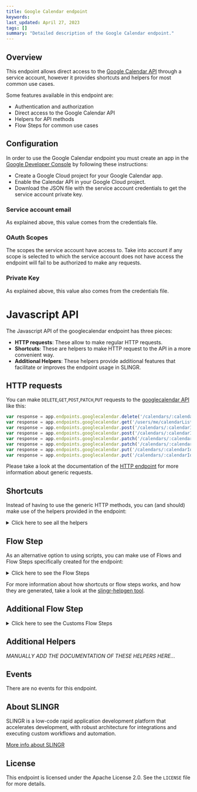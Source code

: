 ```yaml
---
title: Google Calendar endpoint
keywords: 
last_updated: April 27, 2023
tags: []
summary: "Detailed description of the Google Calendar endpoint."
---
```


## Overview

This endpoint allows direct access to the [Google Calendar API](https://developers.google.com/calendar/api/v3/reference/) through a service account, however it provides shortcuts and helpers for most common use cases.

Some features available in this endpoint are:

- Authentication and authorization
- Direct access to the Google Calendar API
- Helpers for API methods
- Flow Steps for common use cases

## Configuration

In order to use the Google Calendar endpoint you must create an app in the [Google Developer Console](https://console.developers.google.com)
by following these instructions:

- Create a Google Cloud project for your Google Calendar app.
- Enable the Calendar API in your Google Cloud project.
- Download the JSON file with the service account credentials to get the service account private key.

### Service account email

As explained above, this value comes from the credentials file.

### OAuth Scopes

The scopes the service account have access to. Take into account if any scope is selected to which the service account does not have access the endpoint will fail to be authorized to make any requests.

### Private Key

As explained above, this value also comes from the credentials file.

# Javascript API

The Javascript API of the googlecalendar endpoint has three pieces:

- **HTTP requests**: These allow to make regular HTTP requests.
- **Shortcuts**: These are helpers to make HTTP request to the API in a more convenient way.
- **Additional Helpers**: These helpers provide additional features that facilitate or improves the endpoint usage in SLINGR.

## HTTP requests
You can make `DELETE`,`GET`,`POST`,`PATCH`,`PUT` requests to the [googlecalendar API](https://developers.google.com/calendar/api/v3/reference) like this:
```javascript
var response = app.endpoints.googlecalendar.delete('/calendars/:calendarId/events/:eventId')
var response = app.endpoints.googlecalendar.get('/users/me/calendarList')
var response = app.endpoints.googlecalendar.post('/calendars/:calendarId/clear', body)
var response = app.endpoints.googlecalendar.post('/calendars/:calendarId/clear')
var response = app.endpoints.googlecalendar.patch('/calendars/:calendarId/acl/:ruleId', body)
var response = app.endpoints.googlecalendar.patch('/calendars/:calendarId/acl/:ruleId')
var response = app.endpoints.googlecalendar.put('/calendars/:calendarId', body)
var response = app.endpoints.googlecalendar.put('/calendars/:calendarId')
```

Please take a look at the documentation of the [HTTP endpoint](https://github.com/slingr-stack/http-endpoint#javascript-api)
for more information about generic requests.

## Shortcuts

Instead of having to use the generic HTTP methods, you can (and should) make use of the helpers provided in the endpoint:
<details>
    <summary>Click here to see all the helpers</summary>

<br>

* API URL: '/calendars/:calendarId/acl/:ruleId'
* HTTP Method: 'DELETE'
* More info: https://developers.google.com/calendar/api/v3/reference
```javascript
app.endpoints.googlecalendar.calendars.acl.delete(calendarId, ruleId)
```
---
* API URL: '/users/me/calendarList/:calendarId'
* HTTP Method: 'DELETE'
* More info: https://developers.google.com/calendar/api/v3/reference
```javascript
app.endpoints.googlecalendar.users.me.calendarList.delete(calendarId)
```
---
* API URL: '/calendars/:calendarId/events/:eventId'
* HTTP Method: 'DELETE'
* More info: https://developers.google.com/calendar/api/v3/reference
```javascript
app.endpoints.googlecalendar.calendars.events.delete(calendarId, eventId)
```
---
* API URL: '/calendars/:calendarId/acl'
* HTTP Method: 'GET'
* More info: https://developers.google.com/calendar/api/v3/reference
```javascript
app.endpoints.googlecalendar.calendars.acl.get(calendarId)
```
---
* API URL: '/calendars/:calendarId/acl/:ruleId'
* HTTP Method: 'GET'
* More info: https://developers.google.com/calendar/api/v3/reference
```javascript
app.endpoints.googlecalendar.calendars.acl.get(calendarId, ruleId)
```
---
* API URL: '/users/me/calendarList'
* HTTP Method: 'GET'
* More info: https://developers.google.com/calendar/api/v3/reference
```javascript
app.endpoints.googlecalendar.users.me.calendarList.get()
```
---
* API URL: '/users/me/calendarList/:calendarId'
* HTTP Method: 'GET'
* More info: https://developers.google.com/calendar/api/v3/reference
```javascript
app.endpoints.googlecalendar.users.me.calendarList.get(calendarId)
```
---
* API URL: '/users/me/calendarList/:calendarId'
* HTTP Method: 'GET'
* More info: https://developers.google.com/calendar/api/v3/reference
```javascript
app.endpoints.googlecalendar.users.me.calendarList.get()
```
---
* API URL: '/calendars/:calendarId'
* HTTP Method: 'GET'
* More info: https://developers.google.com/calendar/api/v3/reference
```javascript
app.endpoints.googlecalendar.calendars.get(calendarId)
```
---
* API URL: '/colors'
* HTTP Method: 'GET'
* More info: https://developers.google.com/calendar/api/v3/reference
```javascript
app.endpoints.googlecalendar.colors.get()
```
---
* API URL: '/calendars/:calendarId/events'
* HTTP Method: 'GET'
* More info: https://developers.google.com/calendar/api/v3/reference
```javascript
app.endpoints.googlecalendar.calendars.events.get(calendarId)
```
---
* API URL: '/calendars/:calendarId/events/:eventId'
* HTTP Method: 'GET'
* More info: https://developers.google.com/calendar/api/v3/reference
```javascript
app.endpoints.googlecalendar.calendars.events.get(calendarId, eventId)
```
---
* API URL: '/calendars/:calendarId/events/:eventId/instances'
* HTTP Method: 'GET'
* More info: https://developers.google.com/calendar/api/v3/reference
```javascript
app.endpoints.googlecalendar.calendars.events.instances.get(calendarId, eventId)
```
---
* API URL: '/users/me/settings'
* HTTP Method: 'GET'
* More info: https://developers.google.com/calendar/api/v3/reference
```javascript
app.endpoints.googlecalendar.users.me.settings.get()
```
---
* API URL: '/users/me/settings/:setting'
* HTTP Method: 'GET'
* More info: https://developers.google.com/calendar/api/v3/reference
```javascript
app.endpoints.googlecalendar.users.me.settings.get(setting)
```
---
* API URL: '/users/me/settings/:setting'
* HTTP Method: 'GET'
* More info: https://developers.google.com/calendar/api/v3/reference
```javascript
app.endpoints.googlecalendar.users.me.settings.get()
```
---
* API URL: '/calendars/:calendarId/acl'
* HTTP Method: 'POST'
* More info: https://developers.google.com/calendar/api/v3/reference
```javascript
app.endpoints.googlecalendar.calendars.acl.post(calendarId, body)
```
---
* API URL: '/calendars/:calendarId/acl/watch'
* HTTP Method: 'POST'
* More info: https://developers.google.com/calendar/api/v3/reference
```javascript
app.endpoints.googlecalendar.calendars.acl.watch.post(calendarId, body)
```
---
* API URL: '/users/me/calendarList'
* HTTP Method: 'POST'
* More info: https://developers.google.com/calendar/api/v3/reference
```javascript
app.endpoints.googlecalendar.users.me.calendarList.post(body)
```
---
* API URL: '/users/me/calendarList/watch'
* HTTP Method: 'POST'
* More info: https://developers.google.com/calendar/api/v3/reference
```javascript
app.endpoints.googlecalendar.users.me.calendarList.watch.post(body)
```
---
* API URL: '/calendars/:calendarId/clear'
* HTTP Method: 'POST'
* More info: https://developers.google.com/calendar/api/v3/reference
```javascript
app.endpoints.googlecalendar.calendars.clear.post(calendarId, body)
```
---
* API URL: '/calendars'
* HTTP Method: 'POST'
* More info: https://developers.google.com/calendar/api/v3/reference
```javascript
app.endpoints.googlecalendar.calendars.post(body)
```
---
* API URL: '/calendars/:calendarId'
* HTTP Method: 'POST'
* More info: https://developers.google.com/calendar/api/v3/reference
```javascript
app.endpoints.googlecalendar.calendars.post(calendarId, body)
```
---
* API URL: '/calendars/:calendarId'
* HTTP Method: 'POST'
* More info: https://developers.google.com/calendar/api/v3/reference
```javascript
app.endpoints.googlecalendar.calendars.post(calendarId, body)
```
---
* API URL: '/channels/stop'
* HTTP Method: 'POST'
* More info: https://developers.google.com/calendar/api/v3/reference
```javascript
app.endpoints.googlecalendar.channels.stop.post(body)
```
---
* API URL: '/calendars/:calendarId/events/import'
* HTTP Method: 'POST'
* More info: https://developers.google.com/calendar/api/v3/reference
```javascript
app.endpoints.googlecalendar.calendars.events.import.post(calendarId, body)
```
---
* API URL: '/calendars/:calendarId/events'
* HTTP Method: 'POST'
* More info: https://developers.google.com/calendar/api/v3/reference
```javascript
app.endpoints.googlecalendar.calendars.events.post(calendarId, body)
```
---
* API URL: '/calendars/:calendarId/events/:eventId/move'
* HTTP Method: 'POST'
* More info: https://developers.google.com/calendar/api/v3/reference
```javascript
app.endpoints.googlecalendar.calendars.events.move.post(calendarId, eventId, body)
```
---
* API URL: '/calendars/:calendarId/events/quickAdd'
* HTTP Method: 'POST'
* More info: https://developers.google.com/calendar/api/v3/reference
```javascript
app.endpoints.googlecalendar.calendars.events.quickAdd.post(calendarId, body)
```
---
* API URL: '/calendars/:calendarId/events/watch'
* HTTP Method: 'POST'
* More info: https://developers.google.com/calendar/api/v3/reference
```javascript
app.endpoints.googlecalendar.calendars.events.watch.post(calendarId, body)
```
---
* API URL: '/freeBusy'
* HTTP Method: 'POST'
* More info: https://developers.google.com/calendar/api/v3/reference
```javascript
app.endpoints.googlecalendar.freeBusy.post(body)
```
---
* API URL: '/users/me/settings/watch'
* HTTP Method: 'POST'
* More info: https://developers.google.com/calendar/api/v3/reference
```javascript
app.endpoints.googlecalendar.users.me.settings.watch.post(body)
```
---
* API URL: '/calendars/:calendarId/acl/:ruleId'
* HTTP Method: 'PATCH'
* More info: https://developers.google.com/calendar/api/v3/reference
```javascript
app.endpoints.googlecalendar.calendars.acl.patch(calendarId, ruleId, body)
```
---
* API URL: '/users/me/calendarList/:calendarId'
* HTTP Method: 'PATCH'
* More info: https://developers.google.com/calendar/api/v3/reference
```javascript
app.endpoints.googlecalendar.users.me.calendarList.patch(calendarId, body)
```
---
* API URL: '/calendars/:calendarId'
* HTTP Method: 'PATCH'
* More info: https://developers.google.com/calendar/api/v3/reference
```javascript
app.endpoints.googlecalendar.calendars.patch(calendarId, body)
```
---
* API URL: '/calendars/:calendarId/events/:eventId'
* HTTP Method: 'PATCH'
* More info: https://developers.google.com/calendar/api/v3/reference
```javascript
app.endpoints.googlecalendar.calendars.events.patch(calendarId, eventId, body)
```
---
* API URL: '/calendars/:calendarId/acl/:ruleId'
* HTTP Method: 'PUT'
* More info: https://developers.google.com/calendar/api/v3/reference
```javascript
app.endpoints.googlecalendar.calendars.acl.put(calendarId, ruleId, body)
```
---
* API URL: '/users/me/calendarList/:calendarId'
* HTTP Method: 'PUT'
* More info: https://developers.google.com/calendar/api/v3/reference
```javascript
app.endpoints.googlecalendar.users.me.calendarList.put(calendarId, body)
```
---
* API URL: '/calendars/:calendarId'
* HTTP Method: 'PUT'
* More info: https://developers.google.com/calendar/api/v3/reference
```javascript
app.endpoints.googlecalendar.calendars.put(calendarId, body)
```
---
* API URL: '/calendars/:calendarId/events/:eventId'
* HTTP Method: 'PUT'
* More info: https://developers.google.com/calendar/api/v3/reference
```javascript
app.endpoints.googlecalendar.calendars.events.put(calendarId, eventId, body)
```
---

</details>

## Flow Step

As an alternative option to using scripts, you can make use of Flows and Flow Steps specifically created for the endpoint:
<details>
    <summary>Click here to see the Flow Steps</summary>

<br>



### Generic Flow Step

Generic flow step for full use of the entire endpoint and its services.

<h3>Inputs</h3>

<table>
    <thead>
    <tr>
        <th>Label</th>
        <th>Type</th>
        <th>Required</th>
        <th>Default</th>
        <th>Visibility</th>
        <th>Description</th>
    </tr>
    </thead>
    <tbody>
    <tr>
        <td>URL (Method)</td>
        <td>choice</td>
        <td>yes</td>
        <td> - </td>
        <td>Always</td>
        <td>
            This is the http method to be used against the endpoint. <br>
            Possible values are: <br>
            <i><strong>DELETE,GET,POST,PATCH,PUT</strong></i>
        </td>
    </tr>
    <tr>
        <td>URL (Path)</td>
        <td>choice</td>
        <td>yes</td>
        <td> - </td>
        <td>Always</td>
        <td>
            The url to which this endpoint will send the request. This is the exact service to which the http request will be made. <br>
            Possible values are: <br>
            <i><strong>/calendars/{calendarId}/acl/{ruleId}<br>/users/me/calendarList/{calendarId}<br>/calendars/{calendarId}/events/{eventId}<br>/calendars/{calendarId}/acl<br>/calendars/{calendarId}/acl/{ruleId}<br>/users/me/calendarList<br>/users/me/calendarList/{calendarId}<br>/users/me/calendarList/{calendarId}<br>/calendars/{calendarId}<br>/colors<br>/calendars/{calendarId}/events<br>/calendars/{calendarId}/events/{eventId}<br>/calendars/{calendarId}/events/{eventId}/instances<br>/users/me/settings<br>/users/me/settings/{setting}<br>/users/me/settings/{setting}<br>/calendars/{calendarId}/acl<br>/calendars/{calendarId}/acl/watch<br>/users/me/calendarList<br>/users/me/calendarList/watch<br>/calendars/{calendarId}/clear<br>/calendars<br>/calendars/{calendarId}<br>/calendars/{calendarId}<br>/channels/stop<br>/calendars/{calendarId}/events/import<br>/calendars/{calendarId}/events<br>/calendars/{calendarId}/events/{eventId}/move<br>/calendars/{calendarId}/events/quickAdd<br>/calendars/{calendarId}/events/watch<br>/freeBusy<br>/users/me/settings/watch<br>/calendars/{calendarId}/acl/{ruleId}<br>/users/me/calendarList/{calendarId}<br>/calendars/{calendarId}<br>/calendars/{calendarId}/events/{eventId}<br>/calendars/{calendarId}/acl/{ruleId}<br>/users/me/calendarList/{calendarId}<br>/calendars/{calendarId}<br>/calendars/{calendarId}/events/{eventId}<br></strong></i>
        </td>
    </tr>
    <tr>
        <td>Headers</td>
        <td>keyValue</td>
        <td>no</td>
        <td> - </td>
        <td>Always</td>
        <td>
            Used when you want to have a custom http header for the request.
        </td>
    </tr>
    <tr>
        <td>Query Params</td>
        <td>keyValue</td>
        <td>no</td>
        <td> - </td>
        <td>Always</td>
        <td>
            Used when you want to have a custom query params for the http call.
        </td>
    </tr>
    <tr>
        <td>Body</td>
        <td>json</td>
        <td>no</td>
        <td> - </td>
        <td>Always</td>
        <td>
            A payload of data can be sent to the server in the body of the request.
        </td>
    </tr>
    <tr>
        <td>Override Settings</td>
        <td>boolean</td>
        <td>no</td>
        <td> false </td>
        <td>Always</td>
        <td></td>
    </tr>
    <tr>
        <td>Follow Redirect</td>
        <td>boolean</td>
        <td>no</td>
        <td> false </td>
        <td> overrideSettings </td>
        <td>Indicates that the resource has to be downloaded into a file instead of returning it in the response.</td>
    </tr>
    <tr>
        <td>Full response</td>
        <td> boolean </td>
        <td>no</td>
        <td> false </td>
        <td> overrideSettings </td>
        <td>Include extended information about response</td>
    </tr>
    <tr>
        <td>Connection Timeout</td>
        <td> number </td>
        <td>no</td>
        <td> 5000 </td>
        <td> overrideSettings </td>
        <td>Connect timeout interval, in milliseconds (0 = infinity).</td>
    </tr>
    <tr>
        <td>Read Timeout</td>
        <td> number </td>
        <td>no</td>
        <td> 60000 </td>
        <td> overrideSettings </td>
        <td>Read timeout interval, in milliseconds (0 = infinity).</td>
    </tr>
    </tbody>
</table>

<h3>Outputs</h3>

<table>
    <thead>
    <tr>
        <th>Name</th>
        <th>Type</th>
        <th>Description</th>
    </tr>
    </thead>
    <tbody>
    <tr>
        <td>response</td>
        <td>object</td>
        <td>
            Object resulting from the response to the endpoint call.
        </td>
    </tr>
    </tbody>
</table>


</details>

For more information about how shortcuts or flow steps works, and how they are generated, take a look at the [slingr-helpgen tool](https://github.com/slingr-stack/slingr-helpgen).

## Additional Flow Step


<details>
    <summary>Click here to see the Customs Flow Steps</summary>

<br>



### Calendar Manager

This flow step will send a request to handle calendars.

<h3>Inputs</h3>

<table>
    <thead>
    <tr>
        <th>Label</th>
        <th>Type</th>
        <th>Required</th>
        <th>Default</th>
        <th>Visibility</th>
        <th>Description</th>
    </tr>
    </thead>
    <tbody>
    <tr>
        <td>Actions</td>
        <td>choice</td>
        <td>yes</td>
        <td> - </td>
        <td>Always</td>
        <td>
            This is for the http method to be used against the endpoint. <br>
            Possible values are: <br>
            <i><strong>
                Find One Calendar (GET /calendars/{idCalendar})
                Find All Calendars (GET /calendars)
                Create Calendar (POST /calendars)
                Update Calendar (PUT /calendars/{idCalendar})
                Delete Calendar (DELETE /calendars/{idCalendar})
            </strong></i>
        </td>
    </tr>
    <tr>
        <td>Path Params</td>
        <td>keyValue</td>
        <td>no</td>
        <td> - </td>
        <td>Always</td>
        <td>
            Used when you want to have a custom query params for the call (idCalendar).
        </td>
    </tr>
    <tr>
        <td>Body</td>
        <td>json</td>
        <td>no</td>
        <td> - </td>
        <td>Always</td>
        <td>
            A payload of data can be sent to the server in the body of the request.
        </td>
    </tr>
    <tr>
        <td>Full response</td>
        <td> boolean </td>
        <td>no</td>
        <td> false </td>
        <td> overrideSettings </td>
        <td>Include extended information about response</td>
    </tr>
    </tbody>
</table>

<h3>Outputs</h3>

<table>
    <thead>
    <tr>
        <th>Name</th>
        <th>Type</th>
        <th>Description</th>
    </tr>
    </thead>
    <tbody>
    <tr>
        <td>response</td>
        <td>object</td>
        <td>
            Object resulting from the response to the endpoint call.
        </td>
    </tr>
    </tbody>
</table>

For more information about how shortcuts or flow steps works, and how they are generated, take a look at the [slingr-helpgen tool](https://github.com/slingr-stack/slingr-helpgen).


### Events Manager

This flow step will send a request to handle events.

<h3>Inputs</h3>

<table>
    <thead>
    <tr>
        <th>Label</th>
        <th>Type</th>
        <th>Required</th>
        <th>Default</th>
        <th>Visibility</th>
        <th>Description</th>
    </tr>
    </thead>
    <tbody>
    <tr>
        <td>Actions</td>
        <td>choice</td>
        <td>yes</td>
        <td> - </td>
        <td>Always</td>
        <td>
            This is for the http method to be used against the endpoint. <br>
            Possible values are: <br>
            <i><strong>
                Find One Event (GET /calendars/{idCalendar}/events/{idEvent})
                Find All Events (GET /calendars/{idCalendar}/events)
                Create Event (POST /calendars/{idCalendar}/events)
                Update Event (PUT /calendars/{idCalendar}/events/{idEvent}) 
                Delete Event (DELETE /calendars/{idCalendar}/events/{idEvent})
            </strong></i>
        </td>
    </tr>
    <tr>
        <td>Path Params</td>
        <td>keyValue</td>
        <td>no</td>
        <td> - </td>
        <td>Always</td>
        <td>
            Used when you want to have a custom query params for the call (idCalendar and idEvent).
        </td>
    </tr>
    <tr>
        <td>Body</td>
        <td>json</td>
        <td>no</td>
        <td> - </td>
        <td>Always</td>
        <td>
            A payload of data can be sent to the server in the body of the request.
        </td>
    </tr>
    <tr>
        <td>Full response</td>
        <td> boolean </td>
        <td>no</td>
        <td> false </td>
        <td> overrideSettings </td>
        <td>Include extended information about response</td>
    </tr>
    </tbody>
</table>

<h3>Outputs</h3>

<table>
    <thead>
    <tr>
        <th>Name</th>
        <th>Type</th>
        <th>Description</th>
    </tr>
    </thead>
    <tbody>
    <tr>
        <td>response</td>
        <td>object</td>
        <td>
            Object resulting from the response to the endpoint call.
        </td>
    </tr>
    </tbody>
</table>

For more information about how shortcuts or flow steps works, and how they are generated, take a look at the [slingr-helpgen tool](https://github.com/slingr-stack/slingr-helpgen).



</details>

## Additional Helpers
*MANUALLY ADD THE DOCUMENTATION OF THESE HELPERS HERE...*

## Events

There are no events for this endpoint.

## About SLINGR

SLINGR is a low-code rapid application development platform that accelerates development, with robust architecture for integrations and executing custom workflows and automation.

[More info about SLINGR](https://slingr.io)

## License

This endpoint is licensed under the Apache License 2.0. See the `LICENSE` file for more details.

